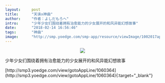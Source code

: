 ```yaml
---
layout:     post
title:      "天诛x神曲"
author:     "作者：よしだもろへ"
intro:      "少年少女们围绕着拥有治愈能力的少女展开的和风异能幻想故事"
date:       "2018-02-14 16:56:46"
tags:       "神曲"
image:      "http://smp.yoedge.com/smp-app/resource/viewImage/1002017appline.png"
---
```

<div style="text-align: center">
<p><img src="http://smp.yoedge.com/smp-app/resource/viewImage/1002017appline.png"/></p>
</div>
<p class="post-meta">
<span>少年少女们围绕着拥有治愈能力的少女展开的和风异能幻想故事</span>
</p>
[http://smp3.yoedge.com/view/gotoAppLine/1060364](http://smp3.yoedge.com/view/gotoAppLine/1060364){:target="_blank"}


